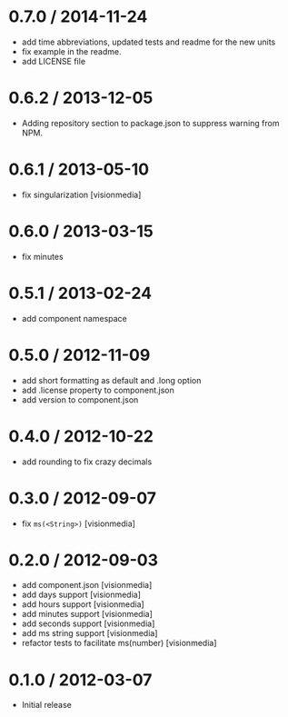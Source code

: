 
0.7.0 / 2014-11-24
==================

 * add time abbreviations, updated tests and readme for the new units
 * fix example in the readme.
 * add LICENSE file

0.6.2 / 2013-12-05
==================

 * Adding repository section to package.json to suppress warning from NPM.

0.6.1 / 2013-05-10
==================

  * fix singularization [visionmedia]

0.6.0 / 2013-03-15
==================

  * fix minutes

0.5.1 / 2013-02-24
==================

  * add component namespace

0.5.0 / 2012-11-09
==================

  * add short formatting as default and .long option
  * add .license property to component.json
  * add version to component.json

0.4.0 / 2012-10-22
==================

  * add rounding to fix crazy decimals

0.3.0 / 2012-09-07
==================

  * fix `ms(<String>)` [visionmedia]

0.2.0 / 2012-09-03
==================

  * add component.json [visionmedia]
  * add days support [visionmedia]
  * add hours support [visionmedia]
  * add minutes support [visionmedia]
  * add seconds support [visionmedia]
  * add ms string support [visionmedia]
  * refactor tests to facilitate ms(number) [visionmedia]

0.1.0 / 2012-03-07
==================

  * Initial release
